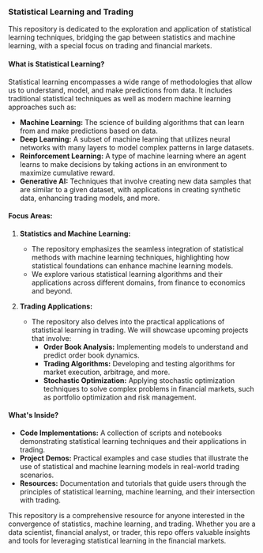 ### Statistical Learning and Trading

This repository is dedicated to the exploration and application of statistical learning techniques, bridging the gap between statistics and machine learning, with a special focus on trading and financial markets.

#### What is Statistical Learning?

Statistical learning encompasses a wide range of methodologies that allow us to understand, model, and make predictions from data. It includes traditional statistical techniques as well as modern machine learning approaches such as:

- **Machine Learning:** The science of building algorithms that can learn from and make predictions based on data.
- **Deep Learning:** A subset of machine learning that utilizes neural networks with many layers to model complex patterns in large datasets.
- **Reinforcement Learning:** A type of machine learning where an agent learns to make decisions by taking actions in an environment to maximize cumulative reward.
- **Generative AI:** Techniques that involve creating new data samples that are similar to a given dataset, with applications in creating synthetic data, enhancing trading models, and more.

#### Focus Areas:

1. **Statistics and Machine Learning:**
   - The repository emphasizes the seamless integration of statistical methods with machine learning techniques, highlighting how statistical foundations can enhance machine learning models.
   - We explore various statistical learning algorithms and their applications across different domains, from finance to economics and beyond.

2. **Trading Applications:**
   - The repository also delves into the practical applications of statistical learning in trading. We will showcase upcoming projects that involve:
     - **Order Book Analysis:** Implementing models to understand and predict order book dynamics.
     - **Trading Algorithms:** Developing and testing algorithms for market execution, arbitrage, and more.
     - **Stochastic Optimization:** Applying stochastic optimization techniques to solve complex problems in financial markets, such as portfolio optimization and risk management.

#### What's Inside?

- **Code Implementations:** A collection of scripts and notebooks demonstrating statistical learning techniques and their applications in trading.
- **Project Demos:** Practical examples and case studies that illustrate the use of statistical and machine learning models in real-world trading scenarios.
- **Resources:** Documentation and tutorials that guide users through the principles of statistical learning, machine learning, and their intersection with trading.

This repository is a comprehensive resource for anyone interested in the convergence of statistics, machine learning, and trading. Whether you are a data scientist, financial analyst, or trader, this repo offers valuable insights and tools for leveraging statistical learning in the financial markets.
